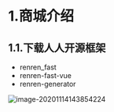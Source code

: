 # 1.商城介绍

## 1.1.下载人人开源框架

- renren_fast
- renren-fast-vue
- renren-generator

![image-20201114143854224](C:\Users\周志远\AppData\Roaming\Typora\typora-user-images\image-20201114143854224.png)

